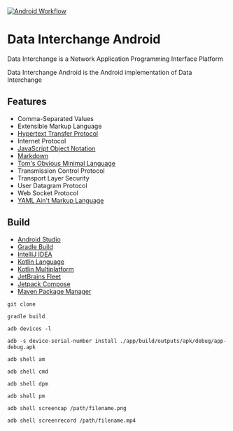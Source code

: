 [Android]: https://developer.android.com/studio

[CommonMark]:https://commonmark.org/

[Compose]: https://developer.android.com/jetpack/compose

[Fleet]: https://jetbrains.com/fleet/

[Gradle]: https://gradle.org/

[HTTP]: https://developer.mozilla.org/en-US/docs/Web/HTTP

[IDEA]: https://jetbrains.com/idea/

[KMP]: https://kotlinlang.org/docs/multiplatform.html

[JSON]: https://www.json.org/json-en.html

[Kotlin]: https://kotlinlang.org/

[Maven]: https://maven.apache.org/index.html

[TOML]: https://toml.io/en/

[YAML]: https://yaml.org/

<a href="https://github.com/HyaenaTechnologies/DataInterchangeAndroid">
  <h1>
    <picture>
      <img src="https://github.com/HyaenaTechnologies/DataInterchangeAndroid/blob/main/assets/di_markdown.png" alt="">
    </picture>
  </h1>
</a>

[![Android Workflow](https://github.com/HyaenaTechnologies/DataInterchangeAndroid/actions/workflows/android.yml/badge.svg)](https://github.com/HyaenaTechnologies/DataInterchangeAndroid/actions/workflows/android.yml)

# Data Interchange Android

Data Interchange is a Network Application Programming Interface Platform

Data Interchange Android is the Android implementation of Data Interchange

## Features

- Comma-Separated Values
- Extensible Markup Language
- [Hypertext Transfer Protocol][HTTP]
- Internet Protocol
- [JavaScript Object Notation][JSON]
- [Markdown][CommonMark]
- [Tom's Obvious Minimal Language][TOML]
- Transmission Control Protocol
- Transport Layer Security
- User Datagram Protocol
- Web Socket Protocol
- [YAML Ain't Markup Language][YAML]

## Build

- [Android Studio][Android]
- [Gradle Build][Gradle]
- [IntelliJ IDEA][IDEA]
- [Kotlin Language][Kotlin]
- [Kotlin Multiplatform][KMP]
- [JetBrains Fleet][Fleet]
- [Jetpack Compose][Compose]
- [Maven Package Manager][Maven]

```shell
git clone

gradle build

adb devices -l

adb -s device-serial-number install ./app/build/outputs/apk/debug/app-debug.apk

adb shell am

adb shell cmd

adb shell dpm

adb shell pm

adb shell screencap /path/filename.png

adb shell screenrecord /path/filename.mp4
```